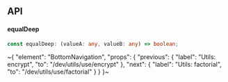 

## API

#### equalDeep

```ts
const equalDeep: (valueA: any, valueB: any) => boolean;
```


~{
  "element": "BottomNavigation",
  "props": {
    "previous": {
      "label": "Utils: encrypt",
      "to": "/dev/utils/use/encrypt"
    },
    "next": {
      "label": "Utils: factorial",
      "to": "/dev/utils/use/factorial"
    }
  }
}~